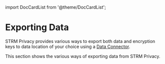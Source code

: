 import DocCardList from '@theme/DocCardList';


# Exporting Data

STRM Privacy provides various ways to export both data and encryption keys to data location of your choice using
a [Data Connector](/02-concepts/05-data-connectors.md).

This section shows the various ways of exporting data from STRM Privacy.

<DocCardList />



